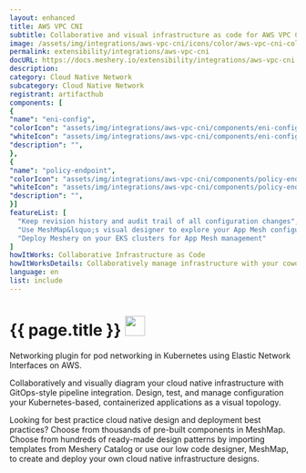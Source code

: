 ```yaml
---
layout: enhanced
title: AWS VPC CNI
subtitle: Collaborative and visual infrastructure as code for AWS VPC CNI
image: /assets/img/integrations/aws-vpc-cni/icons/color/aws-vpc-cni-color.svg
permalink: extensibility/integrations/aws-vpc-cni
docURL: https://docs.meshery.io/extensibility/integrations/aws-vpc-cni
description: 
category: Cloud Native Network
subcategory: Cloud Native Network
registrant: artifacthub
components: [
{
"name": "eni-config",
"colorIcon": "assets/img/integrations/aws-vpc-cni/components/eni-config/icons/color/eni-config-color.svg",
"whiteIcon": "assets/img/integrations/aws-vpc-cni/components/eni-config/icons/white/eni-config-white.svg",
"description": "",
},
{
"name": "policy-endpoint",
"colorIcon": "assets/img/integrations/aws-vpc-cni/components/policy-endpoint/icons/color/policy-endpoint-color.svg",
"whiteIcon": "assets/img/integrations/aws-vpc-cni/components/policy-endpoint/icons/white/policy-endpoint-white.svg",
"description": "",
}]
featureList: [
  "Keep revision history and audit trail of all configuration changes",
  "Use MeshMap&lsquo;s visual designer to explore your App Mesh configuration",
  "Deploy Meshery on your EKS clusters for App Mesh management"
]
howItWorks: Collaborative Infrastructure as Code
howItWorksDetails: Collaboratively manage infrastructure with your coworkers synchronously sharing the same designs.
language: en
list: include
---
```

<h1>{{ page.title }} <img src="{{ page.image }}" style="width: 35px; height: 35px;" /></h1>

<p>
Networking plugin for pod networking in Kubernetes using Elastic Network Interfaces on AWS.

</p>
<p>
    Collaboratively and visually diagram your cloud native infrastructure with GitOps-style pipeline integration. Design, test, and manage configuration your Kubernetes-based, containerized applications as a visual topology.
</p>
<p>
    Looking for best practice cloud native design and deployment best practices? Choose from thousands of pre-built components in MeshMap. Choose from hundreds of ready-made design patterns by importing templates from Meshery Catalog or use our low code designer, MeshMap, to create and deploy your own cloud native infrastructure designs.
</p>
